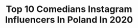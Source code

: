 ---
title: Top 10 Comedians Instagram Influencers In Poland In 2020
description: >-
  Find top comedians Instagram influencers in Poland in 2020. Most popular hashtags: #prawakobiet #standup #ksia.
platform: Instagram
hits: 8
text_top: Identify the best Instagram influencers on inBeat.
text_bottom: inBeat holds 8 Instagram influencers like this in Poland for you to work with.
profiles:
  - username: "katarzynapiasecka"
    fullname: >-
      Katarzyna Piasecka
    bio: >-
      📍ulice Warszawy ⚡️ 🎤 Polish stand-up comedian 🌎 Traveller 🎥 TikTok --- Agencja KOE --- ☎️ 791 634 134 katarzyna.piasecka@koe.fun
    location: "Poland"
    followers: 41967
    engagement: 597
    commentsToLikes: 0.023658
    id: ck5qa0s5pdysx0i116cuscx1h
    verified: false
    hashtags: "#podr, #wakacje, #standup, #grecja"
  - username: "jonasaden"
    fullname: >-
      Jonas Aden
    bio: >-
      failed comedian turned producer 💜
    location: "Poland"
    followers: 96664
    engagement: 1106
    commentsToLikes: 0.064401
    id: ck0u7d3564gw00i19qo0eti4o
    verified: true
    hashtags: ""
  - username: "katarzyna.pakosinska.official"
    fullname: >-
      Katarzyna Pakosinska
    bio: >-
      Actor. Comedian. Writer. Woman. Romantics are the new rebels.
    location: "Poland"
    followers: 26748
    engagement: 306
    commentsToLikes: 0.017887
    id: ck600wye4efh40i14hq07ydll
    verified: false
    hashtags: "#show, #women, #live, #wojewo"
  - username: "adamvanbendler"
    fullname: >-
      Adam Van Bendler
    bio: >-
      Stand-up comedian
    location: "Poland"
    followers: 32838
    engagement: 416
    commentsToLikes: 0.016376
    id: ck0vvd9o4om5h0i193zvgm858
    verified: false
    hashtags: "#cebularaza, #wszystkodo5zl, #emporio, #placebo"
  - username: "rafal_paczes"
    fullname: >-
      Rafał Pacześ
    bio: >-
      https://sklep.koe.fun/ comedian Booking: rafal.paczes@koe.fun Menago. Tomasz Marczak 791-634-134
    location: "Poland"
    followers: 212286
    engagement: 767
    commentsToLikes: 0.011487
    id: ck5cetbnelo290i113abop7mi
    verified: false
    hashtags: "#r107, #mercedesbenz, #sl, #summerinthecity"
  - username: "katarzyna_skrzynecka_official"
    fullname: >-
      KATARZYNA SKRZYNECKA
    bio: >-
      aktorka, wokalistka Management: Krzysztof Makuch +48600577328 *MAŁY PR* mail: kmakuch@malypr.pl
    location: "Poland"
    followers: 137434
    engagement: 125
    commentsToLikes: 0.023790
    id: ck135htop1hy00i19igc2tyrr
    verified: false
    hashtags: "#spain, #prawakobiet, #actress, #newproject"
  - username: "rudy_lisek_czyta"
    fullname: >-
      Bookstagram⭐️• NATI • PL
    bio: >-
      I❤️#books Blog dla wszystkich miłośników Książek Recenzje📝 #wyzwanienaczytanie #handmadebyrudylisek 134📚 Kontakt 💌rudylisekczyta@gmail.com
    location: "Poland"
    followers: 9056
    engagement: 875
    commentsToLikes: 0.108684
    id: ck8tc80wzymak0j78cu6mhu3t
    verified: false
    hashtags: "#popfunko, #polskaautorka, #readingissexy, #onaczyta"
  - username: "aleksandrapoplawska"
    fullname: >-
      Aleksandra Popławska
    bio: >-
      𝙰𝚌𝚝𝚛𝚎𝚜𝚜 𝚊𝚗𝚍 𝙳𝚒𝚛𝚎𝚌𝚝𝚘𝚛 🎭 Thᥱᥲtrᥱ/ 𝓕𝓲𝓵𝓶𝓼 / Ｓｅｒｉａｌ
    location: "Poland"
    followers: 97893
    engagement: 232
    commentsToLikes: 0.042661
    id: ck0vzlwnu9r000i19vzoc4t8m
    verified: true
    hashtags: "#szadz, #thriller, #kryminal, #strachsiebac"
---